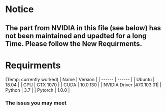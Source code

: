 
# Notice 
The part from NVIDIA in this file (see below) has not been maintained and upadted for a long Time.
Please follow the New Requirments.  
---
# Requirments 
(Temp: currently worked)
| Name | Version | 
| ------ | ------ |
| Ubuntu | 18.04 |
| GPU | GTX 1070 |
| CUDA | 10.0.130 |
| NVIDIA Driver |470.103.01|
| Python | 3.7 |
| Pytorch | 1.0.0 |


### The issus you may meet